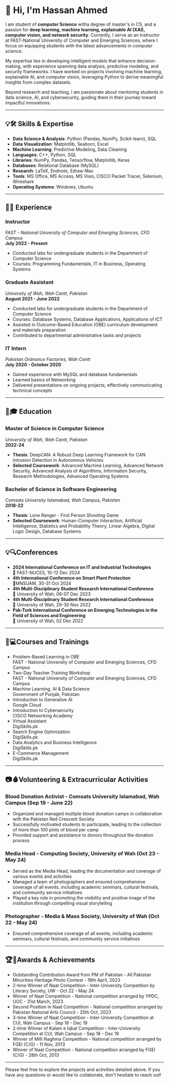 # 👋 Hi, I'm Hassan Ahmed
I am student of **computer Science** witha degree of master's in CS, and a passion for **deep learning, machine learning, explainable AI (XAI), computer vision, and network security**. Currently, I serve as an instructor at FAST-National University of Computer and Emerging Sciences, where I focus on equipping students with the latest advancements in computer science.

My expertise lies in developing intelligent models that enhance decision-making, with experience spanning data analysis, predictive modeling, and security frameworks. I have worked on projects involving machine learning, explainable AI, and computer vision, leveraging Python to derive meaningful insights from complex datasets.

Beyond research and teaching, I am passionate about mentoring students in data science, AI, and cybersecurity, guiding them in their journey toward impactful innovations.

---

## 💡🛠️ Skills & Expertise
- **Data Science & Analysis**: Python (Pandas, NumPy, Scikit-learn), SQL
- **Data Visualization**: Matplotlib, Seaborn, Excel
- **Machine Learning**: Predictive Modeling, Data Cleaning
- **Languages**: C++, Python, SQL  
- **Libraries**: NumPy, Pandas, Tensorflow, Matplotlib, Keras  
- **Databases**: Relational Database (MySQL)  
- **Research**: LaTeX, Endnote, Edraw Max  
- **Tools**: MS Office, MS Access, MS Visio, CISCO Packet Tracer, Selenium, Wireshark  
- **Operating Systems**: Windows, Ubuntu  

---
## 🏢🏢 Experience

### **Instructor**
*FAST - National University of Computer and Emerging Sciences, CFD Campus*  
**July 2022 - Present**  
- Conducted labs for undergraduate students in the Department of Computer Science  
- Courses: Programming Fundamentals, IT in Business, Operating Systems  

### **Graduate Assistant**
*University of Wah, Wah Cantt, Pakistan*  
**August 2021 - June 2022**  
- Conducted labs for undergraduate students in the Department of Computer Science  
- Courses: Database Systems, Database Applications, Applications of ICT  
- Assisted in Outcome-Based Education (OBE) curriculum development and materials preparation  
- Contributed to departmental administrative tasks and projects  

### **IT Intern**
*Pakistan Ordnance Factories, Wah Cantt*  
**July 2020 - October 2020**  
- Gained experience with MySQL and database fundamentals  
- Learned basics of Networking  
- Delivered presentations on ongoing projects, effectively communicating technical concepts  

---
## 📘🎓 Education

### **Master of Science in Computer Science**
*University of Wah, Wah Cantt, Pakistan*  
**2022-24**   
- **Thesis**: DeepCAN: A Robust Deep Learning Framework for CAN Intrusion Detection in Autonomous Vehicles  
- **Selected Coursework**: Advanced Machine Learning, Advanced Network Security, Advanced Analysis of Algorithms, Information Security, Research Methodologies, Advanced Operating Systems  

### **Bachelor of Science in Software Engineering**
*Comsats University Islamabad, Wah Campus, Pakistan*  
**2018-22**    
- **Thesis**: Lone Ranger - First Person Shooting Game  
- **Selected Coursework**: Human-Computer Interaction, Artificial Intelligence, Statistics and Probability Theory, Linear Algebra, Digital Logic Design, Database Systems  



---

## 💡🔍Conferences

- **2024 International Conference on IT and Industrial Technologies**  
  📍 FAST-NUCES, 10-12 Dec 2024  
- **4th International Conference on Smart Plant Protection**  
  📍MNSUAM, 30-31 Oct 2024  
- **4th Multi-Disciplinary Student Research International Conference**  
  📍 University of Wah, 06-07 Dec 2023  
- **4th Multi-Disciplinary Student Research International Conference**  
 📍 University of Wah, 29-30 Nov 2022  
- **Pak-Turk International Conference on Emerging Technologies in the Field of Sciences and Engineering**  
  📍 University of Wah, 02 Dec 2022  

---

## 📖💻Courses and Trainings

- Problem-Based Learning in OBE  
  FAST - National University of Computer and Emerging Sciences, CFD Campus  
- Two-Day Teacher Training Workshop  
  FAST - National University of Computer and Emerging Sciences, CFD Campus  
- Machine Learning, AI & Data Science  
  Government of Punjab, Pakistan  
- Introduction to Generative AI  
  Google Cloud  
- Introduction to Cybersecurity  
  CISCO Networking Academy  
- Virtual Assistant  
  DigiSkills.pk  
- Search Engine Optimization  
  DigiSkills.pk  
- Data Analytics and Business Intelligence  
  DigiSkills.pk  
- E-Commerce Management  
  DigiSkills.pk  

---
## 📷🩸Volunteering & Extracurricular Activities

### **Blood Donation Activist - Comsats University Islamabad, Wah Campus (Sep 19 - June 22)**
- Organized and managed multiple blood donation camps in collaboration with the Pakistan Red Crescent Society  
- Successfully motivated students to participate, leading to the collection of more than 100 pints of blood per camp  
- Provided support and assistance to donors throughout the donation process  

### **Media Head - Computing Society, University of Wah (Oct 23 - May 24)**
- Served as the Media Head, leading the documentation and coverage of various events and activities  
- Managed a team of photographers and ensured comprehensive coverage of all events, including academic seminars, cultural festivals, and community service initiatives  
- Played a key role in promoting the visibility and positive image of the institution through compelling visual storytelling  

### **Photographer - Media & Mass Society, University of Wah (Oct 22 - May 24)**
- Ensured comprehensive coverage of all events, including academic seminars, cultural festivals, and community service initiatives  

---

## 🏆🏅Awards & Achievements

- Outstanding Contribution Award from PM of Pakistan - All Pakistan Minorities Heritage Photo Contest - 18th April, 2023
- 2-time Winner of Naat Competition - Inter-University Competition by Literary Society, UW - Oct 22 - May 24
- Winner of Naat Competition - National competition arranged by YPDC, UOC - 31st March, 2023
- Second Position in Naat Competition - National competition arranged by Pakistan National Arts Council  - 25th Oct, 2023
- 3-time Winner of Naat Competition - Inter-University Competition at CUI, Wah Campus  - Sep 18 - Dec 19
- 2-time Winner of Kalam e Iqbal Competition - Inter-University Competition at CUI, Wah Campus - Sep 18 - Dec 19
- Winner of Milli Naghma Competition - National competition arranged by FGEI (C/G) - 11 Nov, 2013 
- Winner of Naat Competition - National competition arranged by FGEI (C/G) - 28th Oct, 2013

---

Please feel free to explore the projects and activities detailed above. If you have any questions or would like to collaborate, don't hesitate to reach out!

